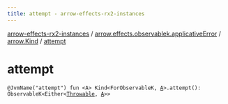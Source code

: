 ```yaml
---
title: attempt - arrow-effects-rx2-instances
---
```


[arrow-effects-rx2-instances](../../index.html) / [arrow.effects.observablek.applicativeError](../index.html) / [arrow.Kind](index.html) / [attempt](./attempt.html)

# attempt

`@JvmName("attempt") fun <A> Kind<ForObservableK, `[`A`](attempt.html#A)`>.attempt(): ObservableK<Either<`[`Throwable`](https://kotlinlang.org/api/latest/jvm/stdlib/kotlin/-throwable/index.html)`, `[`A`](attempt.html#A)`>>`